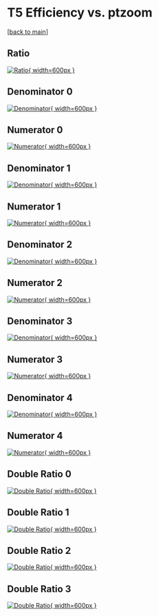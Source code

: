 # T5 Efficiency vs. ptzoom

[[back to main](./)]



## Ratio

[![Ratio](../mtv/var/T5_base_13_-1_eff_ptzoom.png){ width=600px }](../mtv/var/T5_base_13_-1_eff_ptzoom.pdf)

## Denominator 0

[![Denominator](../mtv/den/T5_base_13_-1_eff_ptzoom_den0.png){ width=600px }](../mtv/den/T5_base_13_-1_eff_ptzoom_den0.pdf)

## Numerator 0

[![Numerator](../mtv/num/T5_base_13_-1_eff_ptzoom_num0.png){ width=600px }](../mtv/num/T5_base_13_-1_eff_ptzoom_num0.pdf)

## Denominator 1

[![Denominator](../mtv/den/T5_base_13_-1_eff_ptzoom_den1.png){ width=600px }](../mtv/den/T5_base_13_-1_eff_ptzoom_den1.pdf)

## Numerator 1

[![Numerator](../mtv/num/T5_base_13_-1_eff_ptzoom_num1.png){ width=600px }](../mtv/num/T5_base_13_-1_eff_ptzoom_num1.pdf)

## Denominator 2

[![Denominator](../mtv/den/T5_base_13_-1_eff_ptzoom_den2.png){ width=600px }](../mtv/den/T5_base_13_-1_eff_ptzoom_den2.pdf)

## Numerator 2

[![Numerator](../mtv/num/T5_base_13_-1_eff_ptzoom_num2.png){ width=600px }](../mtv/num/T5_base_13_-1_eff_ptzoom_num2.pdf)

## Denominator 3

[![Denominator](../mtv/den/T5_base_13_-1_eff_ptzoom_den3.png){ width=600px }](../mtv/den/T5_base_13_-1_eff_ptzoom_den3.pdf)

## Numerator 3

[![Numerator](../mtv/num/T5_base_13_-1_eff_ptzoom_num3.png){ width=600px }](../mtv/num/T5_base_13_-1_eff_ptzoom_num3.pdf)

## Denominator 4

[![Denominator](../mtv/den/T5_base_13_-1_eff_ptzoom_den4.png){ width=600px }](../mtv/den/T5_base_13_-1_eff_ptzoom_den4.pdf)

## Numerator 4

[![Numerator](../mtv/num/T5_base_13_-1_eff_ptzoom_num4.png){ width=600px }](../mtv/num/T5_base_13_-1_eff_ptzoom_num4.pdf)

## Double Ratio 0

[![Double Ratio](../mtv/ratio/T5_base_13_-1_eff_ptzoom_ratio0.png){ width=600px }](../mtv/ratio/T5_base_13_-1_eff_ptzoom_ratio0.pdf)

## Double Ratio 1

[![Double Ratio](../mtv/ratio/T5_base_13_-1_eff_ptzoom_ratio1.png){ width=600px }](../mtv/ratio/T5_base_13_-1_eff_ptzoom_ratio1.pdf)

## Double Ratio 2

[![Double Ratio](../mtv/ratio/T5_base_13_-1_eff_ptzoom_ratio2.png){ width=600px }](../mtv/ratio/T5_base_13_-1_eff_ptzoom_ratio2.pdf)

## Double Ratio 3

[![Double Ratio](../mtv/ratio/T5_base_13_-1_eff_ptzoom_ratio3.png){ width=600px }](../mtv/ratio/T5_base_13_-1_eff_ptzoom_ratio3.pdf)

